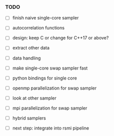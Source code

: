 ### TODO

- [ ] finish naive single-core sampler
- [ ] autocorrelation functions
- [ ] design: keep C or change for C++17 or above?
- [ ] extract other data
- [ ] data handling
- [ ] make single-core swap sampler fast
- [ ] python bindings for single core
- [ ] openmp parallelization for swap sampler
- [ ] look at other sampler
- [ ] mpi parallelization for swap sampler
- [ ] hybrid samplers

- [ ] next step: integrate into rsmi pipeline
